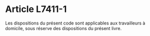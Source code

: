 # Article L7411-1

 

Les dispositions du présent code sont applicables aux travailleurs à domicile, sous réserve des dispositions du présent livre.